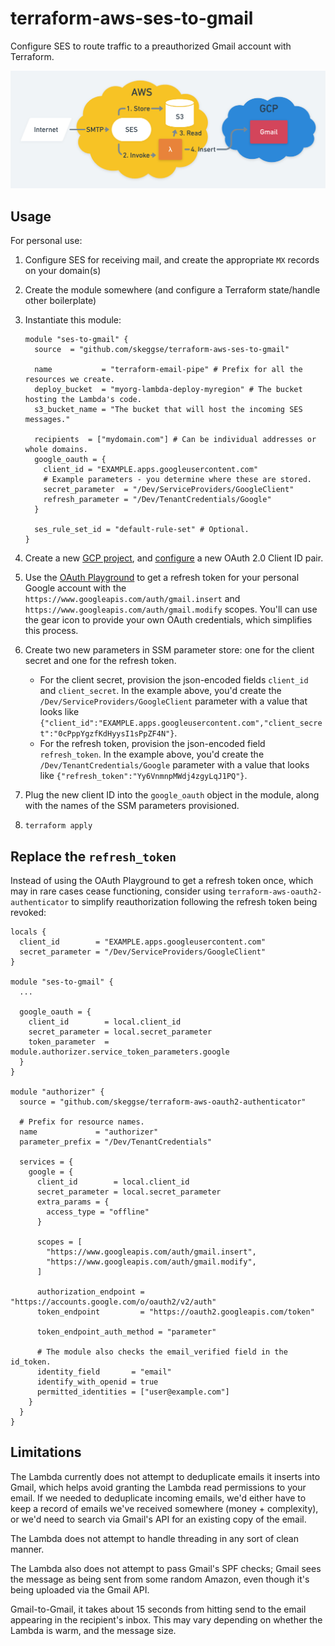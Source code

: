 terraform-aws-ses-to-gmail
==========================

Configure SES to route traffic to a preauthorized Gmail account with Terraform.

![Technical overview](https://github.com/skeggse/terraform-aws-ses-to-gmail/blob/default/docs/diagram.png)

Usage
-----

For personal use:

1. Configure SES for receiving mail, and create the appropriate `MX` records on your domain(s)
2. Create the module somewhere (and configure a Terraform state/handle other boilerplate)
3. Instantiate this module:

   ```hcl
   module "ses-to-gmail" {
     source  = "github.com/skeggse/terraform-aws-ses-to-gmail"

     name           = "terraform-email-pipe" # Prefix for all the resources we create.
     deploy_bucket  = "myorg-lambda-deploy-myregion" # The bucket hosting the Lambda's code.
     s3_bucket_name = "The bucket that will host the incoming SES messages."

     recipients  = ["mydomain.com"] # Can be individual addresses or whole domains.
     google_oauth = {
       client_id = "EXAMPLE.apps.googleusercontent.com"
       # Example parameters - you determine where these are stored.
       secret_parameter  = "/Dev/ServiceProviders/GoogleClient"
       refresh_parameter = "/Dev/TenantCredentials/Google"
     }

     ses_rule_set_id = "default-rule-set" # Optional.
   }
   ```

4. Create a new [GCP project](https://console.cloud.google.com/projectcreate), and
   [configure](https://console.cloud.google.com/apis/credentials) a new OAuth 2.0 Client ID pair.
5. Use the [OAuth Playground](https://developers.google.com/oauthplayground/) to get a refresh token
   for your personal Google account with the `https://www.googleapis.com/auth/gmail.insert` and
   `https://www.googleapis.com/auth/gmail.modify` scopes. You'll can use the gear icon to provide
   your own OAuth credentials, which simplifies this process.
6. Create two new parameters in SSM parameter store: one for the client secret and one for the
   refresh token.
   * For the client secret, provision the json-encoded fields `client_id` and `client_secret`. In the
     example above, you'd create the `/Dev/ServiceProviders/GoogleClient` parameter with a value that
     looks like
     `{"client_id":"EXAMPLE.apps.googleusercontent.com","client_secret":"0cPppYgzfKdHyysI1sPpZF4N"}`.
   * For the refresh token, provision the json-encoded field `refresh_token`. In the example above,
     you'd create the `/Dev/TenantCredentials/Google` parameter with a value that looks like
     `{"refresh_token":"Yy6VnmnpMWdj4zgyLqJ1PQ"}`.
7. Plug the new client ID into the `google_oauth` object in the module, along with the names of the
   SSM parameters provisioned.
8. `terraform apply`

Replace the `refresh_token`
---------------------------

Instead of using the OAuth Playground to get a refresh token once, which may in rare cases cease
functioning, consider using `terraform-aws-oauth2-authenticator` to simplify reauthorization
following the refresh token being revoked:

```hcl
locals {
  client_id        = "EXAMPLE.apps.googleusercontent.com"
  secret_parameter = "/Dev/ServiceProviders/GoogleClient"
}

module "ses-to-gmail" {
  ...

  google_oauth = {
    client_id        = local.client_id
    secret_parameter = local.secret_parameter
    token_parameter  = module.authorizer.service_token_parameters.google
  }
}

module "authorizer" {
  source = "github.com/skeggse/terraform-aws-oauth2-authenticator"

  # Prefix for resource names.
  name             = "authorizer"
  parameter_prefix = "/Dev/TenantCredentials"

  services = {
    google = {
      client_id        = local.client_id
      secret_parameter = local.secret_parameter
      extra_params = {
        access_type = "offline"
      }

      scopes = [
        "https://www.googleapis.com/auth/gmail.insert",
        "https://www.googleapis.com/auth/gmail.modify",
      ]

      authorization_endpoint = "https://accounts.google.com/o/oauth2/v2/auth"
      token_endpoint         = "https://oauth2.googleapis.com/token"

      token_endpoint_auth_method = "parameter"

      # The module also checks the email_verified field in the id_token.
      identity_field       = "email"
      identify_with_openid = true
      permitted_identities = ["user@example.com"]
    }
  }
}
```

Limitations
-----------

The Lambda currently does not attempt to deduplicate emails it inserts into Gmail, which helps avoid
granting the Lambda read permissions to your email. If we needed to deduplicate incoming emails,
we'd either have to keep a record of emails we've received somewhere (money + complexity), or we'd
need to search via Gmail's API for an existing copy of the email.

The Lambda does not attempt to handle threading in any sort of clean manner.

The Lambda also does not attempt to pass Gmail's SPF checks; Gmail sees the message as being sent
from some random Amazon, even though it's being uploaded via the Gmail API.

Gmail-to-Gmail, it takes about 15 seconds from hitting send to the email appearing in the
recipient's inbox. This may vary depending on whether the Lambda is warm, and the message size.
